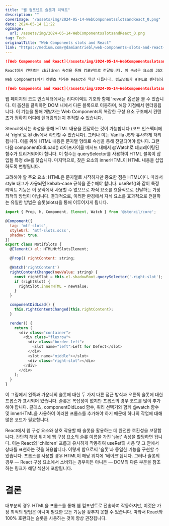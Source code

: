 ```yaml
---
title: "웹 컴포넌트 슬롯과 리액트"
description: ""
coverImage: "/assets/img/2024-05-14-WebComponentsslotsandReact_0.png"
date: 2024-05-14 11:22
ogImage: 
  url: /assets/img/2024-05-14-WebComponentsslotsandReact_0.png
tag: Tech
originalTitle: "Web Components slots and React"
link: "https://medium.com/@damiantriebl/web-components-slots-and-react-ee1dae7b0d21"
---
```



```markdown
![Web Components and React](/assets/img/2024-05-14-WebComponentsslotsandReact_0.png)

React에서 컨텐츠는 children 속성을 통해 컴포넌트로 전달됩니다. 이 속성은 요소의 JSX 태그 내에 캡슐화된 컨텐츠를 위해 특별히 설계되었습니다. 그러나 이 방법은 더 복잡한 템플릿이나 JSX를 컴포넌트의 다른 섹션에 배치해야 하는 경우 부족할 수 있습니다. 다행히 JSX는 함수와 JSX를 모두 props를 통해 전달할 수 있기 때문에 문제없이 이를 구현할 수 있습니다.

Web Components에서 컨텐츠 처리는 React와 약간 다릅니다. 컴포넌트가 HTML로 렌더링되기 때문에 함수나 HTML(또는 JSX)을 props를 통해 전달할 수 없습니다. 대신, SLOTS를 사용합니다. 이것들은 컴포넌트 내에서 다양한 유형의 HTML 블록을 배치할 수 있는 지정된 영역입니다. 복잡한 컴포넌트에서 적절한 구성을 위해 사용됩니다. 브라우저의 인스펙터에서 슬롯이 약간 다르게 나타날 수 있다는 점을 주목하는 것이 중요합니다.

![Web Components and React](/assets/img/2024-05-14-WebComponentsslotsandReact_1.png)
```



웹 페이지의 코드 인스펙터에서는 리다이렉트 기호와 함께 'reveal' 옵션을 볼 수 있습니다. 이 옵션을 클릭하면 DOM 내에서 다른 블록으로 이동하며, 해당 지점에서 렌더링됩니다. 이 기능을 통해 개발자는 Web Components의 복잡한 구성 요소 구조에서 컨텐츠가 정확히 어디에 렌더링되는지 추적할 수 있습니다.

Stencil에서는 속성을 통해 HTML 내용을 전달하는 것이 가능합니다 (코드 인스펙터에서 'right'로 된 div에서 확인할 수 있습니다). 그러나 이는 Vanilla JS와 유사하게 처리됩니다. 이를 위해 HTML 내용은 문자열 형태로 속성을 통해 전달되어야 합니다. 그런 다음 componentDidLoad() 라이프사이클 메서드 내에서 @Watch로 데코레이팅된 함수가 트리거되어야 합니다. 이 함수는 querySelector를 사용하여 HTML 블록이 삽입될 특정 div를 찾습니다. 마지막으로, 찾은 요소의 innerHTML이 HTML 내용을 삽입하도록 변형됩니다.

고려해야 할 주요 요소: HTML은 문자열로 시작하지만 중요한 점은 HTML이다. 따라서 style 태그가 사용되면 kebab-case 규칙을 준수해야 합니다. useRef()와 같이 특정 리액트 기능은 이 문맥에서 사용할 수 없으므로 자식 요소를 효율적으로 전달하는 가장 최적의 방법이 아닙니다. 결과적으로, 이러한 환경에서 자식 요소를 효과적으로 전달하는 유일한 방법은 슬롯(slots)을 통해 이루어지게 됩니다.

```js
import { Prop, h, Component, Element, Watch } from '@stencil/core';

@Component({
  tag: 'mtf-slots',
  styleUrl: 'mtf-slots.scss',
  shadow: true,
})
export class MotifSlots {
  @Element() el: HTMLMtfSlotsElement;

  @Prop() rightContent: string;

  @Watch('rightContent')
  rightContentChanged(newValue: string) {
    const rightSlot = this.el.shadowRoot.querySelector('.right-slot');
    if (rightSlot) {
      rightSlot.innerHTML = newValue;
    }
  }

  componentDidLoad() {
    this.rightContentChanged(this.rightContent);
  }

  render() {
    return (
      <div class="container">
        <div class="flexrow">
          <div class="border-left">
            <slot name="left">Left for Defect</slot>
          </div>
          <slot name="middle"></slot>
          <div class="right-slot"></div>
        </div>
      </div>
    );
  }
}
```



이 그림에서 왼쪽과 가운데의 슬롯에 대한 두 가지 다른 접근 방식과 오른쪽 슬롯에 대한 프롭스가 표시되어 있습니다. 슬롯은 복잡성이 없지만 프롭스의 경우 코드를 많이 추가해야 합니다. 클래스, componentDidLoad 함수, 쿼리 선택기와 함께 @watch 함수 및 innerHTML을 사용하여 이러한 프롭스를 추가해야 하기 때문에 하나의 작업에 대해 많은 코드가 필요합니다.

React에서 웹 구성 요소와 상호 작용할 때 슬롯을 활용하는 데 완전한 호환성을 보장합니다. 간단히 해당 위치에 웹 구성 요소의 슬롯 이름을 가진 'slot' 속성을 할당하면 됩니다. 이는 React의 'children' 프롭과 유사하게 작동하여 useRef의 사용 및 그 안에서 상태를 표현하는 것을 허용합니다. 이렇게 함으로써 '슬롯'과 동일한 기능을 구현할 수 있습니다. 프롭스를 사용할 경우 HTML이 해당 위치에 '베이크'됩니다. 그러나 슬롯의 경우 — React 구성 요소에서 소비되는 경우이든 아니든 — DOM의 다른 부분을 참조하는 링크가 해당 섹션에 포함됩니다.

# 결론



대부분의 경우 HTML을 프롭스를 통해 웹 컴포넌트로 전송하여 작동하지만, 이것은 가장 최적의 방법은 아니며 필요한 모든 기능을 갖추지 못할 수 있습니다. 따라서 React와 100% 호환되는 슬롯을 사용하는 것이 항상 권장됩니다.